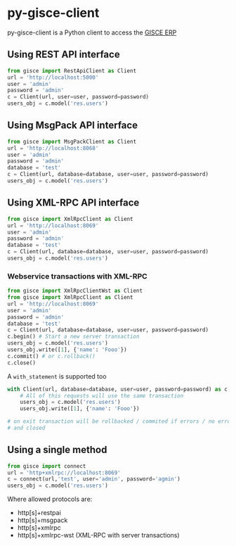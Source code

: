 # py-gisce-client

py-gisce-client is a Python client to access the [GISCE ERP](https://github.com/gisce/erp)

## Using REST API interface

```python
from gisce import RestApiClient as Client
url = 'http://localhost:5000'
user = 'admin'
password = 'admin'
c = Client(url, user=user, password=password)
users_obj = c.model('res.users')
```

## Using MsgPack API interface
```python
from gisce import MsgPackClient as Client
url = 'http://localhost:8068'
user = 'admin'
password = 'admin'
database = 'test'
c = Client(url, database=database, user=user, password=password)
users_obj = c.model('res.users')
```

## Using XML-RPC API interface
```python
from gisce import XmlRpcClient as Client
url = 'http://localhost:8069'
user = 'admin'
password = 'admin'
database = 'test'
c = Client(url, database=database, user=user, password=password)
users_obj = c.model('res.users')
```

### Webservice transactions with XML-RPC

```python
from gisce import XmlRpcClientWst as Client
from gisce import XmlRpcClient as Client
url = 'http://localhost:8069'
user = 'admin'
password = 'admin'
database = 'test'
c = Client(url, database=database, user=user, password=password)
c.begin() # Start a new server transaction
users_obj = c.model('res.users')
users_obj.write([1], {'name': 'Fooo'})
c.commit() # or c.rollback()
c.close()
```

A `with_statement` is supported too

```python
with Client(url, database=database, user=user, password=password) as c:
    # All of this requests will use the same transaction
    users_obj = c.model('res.users')
    users_obj.write([1], {'name': 'Fooo'})

# on exit transaction will be rollbacked / commited if errors / no errors,
# and closed
```

## Using a single method
```python
from gisce import connect
url = 'http+xmlrpc://localhost:8069'
c = connect(url,'test', user='admin', password='agmin')
users_obj = c.model('res.users')
```

Where allowed protocols are:
 - http[s]+restpai
 - http[s]+msgpack
 - http[s]+xmlrpc
 - http[s]+xmlrpc-wst (XML-RPC with server transactions)
